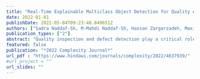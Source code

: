 ```yaml
---
title: "Real-Time Explainable Multiclass Object Detection for Quality Assessment in 2-Dimensional Radiography Images"
date: 2022-01-01
publishDate: 2022-05-04T09:23:40.849651Z
authors: ["Sadra Naddaf-Sh, M-Mahdi Naddaf-Sh, Hassan Zargarzadeh, Maxim Dalton, Soodabeh Ramezani, Gabriel Elpers, Vinay S. Baburao, and Amir R. Kashani"]
publication_types: ["2"]
abstract: "Quality inspection and defect detection play a critical role in infrastructure safety and integrity specially when it comes to aging infrastructure mostly owned by governments around the world. One of the prevalent inspections performed in the industry is nondestructive testing (NDT) using radiography imaging..."
featured: false
publication: "*2022 Complexity Journal*"
url_pdf : "https://www.hindawi.com/journals/complexity/2022/4637939/"
#url_project = ""
url_slides: "" 
---
```


